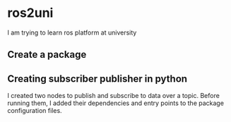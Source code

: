 # ros2uni
I am trying to learn ros platform at university
## Create a package

## Creating subscriber publisher in python
I created two nodes to publish and subscribe to data over a topic. Before running them, I added their dependencies and entry points to the package configuration files.
